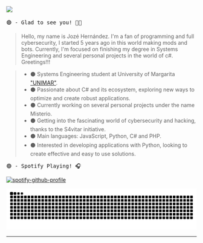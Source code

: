 <img src="https://github.com/Jozexo/Jozexo/blob/main/gif/Jozexo.gif" style="border-radius: 30px margin-right: 10px;"/>

<pre>
🟣 - Glad to see you! 🤟🏻
</pre>

> Hello, my name is Jozé Hernández. I'm a fan of programming and full cybersecurity, I started 5 years ago in this world making mods and bots. Currently, I'm focused on finishing my degree in Systems Engineering and several personal projects in the world of c#. Greetings!!!


> - ⚫️ Systems Engineering student at University of Margarita ["UNIMAR"](https://portalunimar.unimar.edu.ve/).
> - ⚫️ Passionate about C# and its ecosystem, exploring new ways to optimize and create robust applications.
> - ⚫️ Currently working on several personal projects under the name Misterio.
> - ⚫️ Getting into the fascinating world of cybersecurity and hacking, thanks to the S4vitar initiative.
> - ⚫️ Main languages: JavaScript, Python, C# and PHP.
> - ⚫️ Interested in developing applications with Python, looking to create effective and easy to use solutions.









<pre>
🟢 - Spotify Playing! 🎧
</pre>

[![spotify-github-profile](https://spotify-github-profile.kittinanx.com/api/view?uid=3172duxsvztk6aw6fsqeptfy4mfa&cover_image=true&theme=novatorem&show_offline=false&background_color=000000&interchange=false&bar_color=35ca3d&bar_color_cover=false)](https://spotify-github-profile.kittinanx.com/api/view?uid=3172duxsvztk6aw6fsqeptfy4mfa&redirect=true)

<div align="center">
  <picture>
    <source media="(prefers-color-scheme: dark)" srcset="https://raw.githubusercontent.com/huiishan99/huiishan99/output/github-contribution-grid-snake-dark.svg">
    <source media="(prefers-color-scheme: light)" srcset="https://raw.githubusercontent.com/huiishan99/huiishan99/output/github-contribution-grid-snake.svg">
    <img alt="github contribution grid snake animation" src="https://raw.githubusercontent.com/huiishan99/huiishan99/output/github-contribution-grid-snake.svg">
  </picture>  
</div>

---
